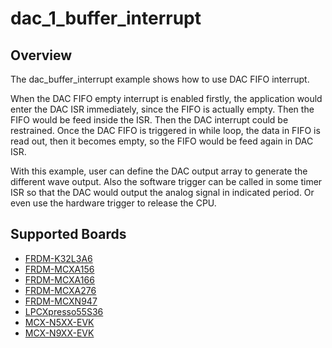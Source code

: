 # dac_1_buffer_interrupt

## Overview

The dac_buffer_interrupt example shows how to use DAC FIFO interrupt.

When the DAC FIFO empty interrupt is enabled firstly, the application would enter the DAC ISR immediately, since the FIFO is actually empty. Then the FIFO would be feed inside the ISR. Then the DAC interrupt could be restrained. Once the DAC FIFO is triggered in while loop, the data in FIFO is read out, then it becomes empty, so the FIFO would be feed again in DAC ISR. 

With this example, user can define the DAC output array to generate the different wave output. Also the software trigger can be called in some timer ISR so that the DAC would output the analog signal in indicated period. Or even use the hardware trigger to release the CPU.

## Supported Boards
- [FRDM-K32L3A6](../../../_boards/frdmk32l3a6/driver_examples/dac/dac_buffer_interrupt/example_board_readme.md)
- [FRDM-MCXA156](../../../_boards/frdmmcxa156/driver_examples/dac/dac_buffer_interrupt/example_board_readme.md)
- [FRDM-MCXA166](../../../_boards/frdmmcxa166/driver_examples/dac/dac_buffer_interrupt/example_board_readme.md)
- [FRDM-MCXA276](../../../_boards/frdmmcxa276/driver_examples/dac/dac_buffer_interrupt/example_board_readme.md)
- [FRDM-MCXN947](../../../_boards/frdmmcxn947/driver_examples/dac/dac_buffer_interrupt/example_board_readme.md)
- [LPCXpresso55S36](../../../_boards/lpcxpresso55s36/driver_examples/dac/dac_buffer_interrupt/example_board_readme.md)
- [MCX-N5XX-EVK](../../../_boards/mcxn5xxevk/driver_examples/dac/dac_buffer_interrupt/example_board_readme.md)
- [MCX-N9XX-EVK](../../../_boards/mcxn9xxevk/driver_examples/dac/dac_buffer_interrupt/example_board_readme.md)
